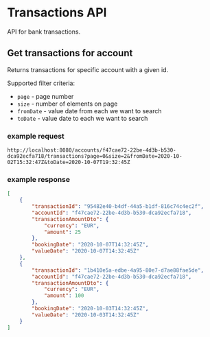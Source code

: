 # Transactions API

API for bank transactions.

## Get transactions for account

Returns transactions for specific account with a given id.

Supported filter criteria:
- `page` - page number 
- `size` - number of elements on page
- `fromDate` - value date from each we want to search
- `toDate` - value date to each we want to search

### example request
```
http://localhost:8080/accounts/f47cae72-22be-4d3b-b530-dca92ecfa718/transactions?page=0&size=2&fromDate=2020-10-02T15:32:47Z&toDate=2020-10-07T19:32:45Z
```
### example response
```JSON
[
    {
        "transactionId": "95482e40-b4df-44a5-b1df-816c74c4ec2f",
        "accountId": "f47cae72-22be-4d3b-b530-dca92ecfa718",
        "transactionAmountDto": {
            "currency": "EUR",
            "amount": 25
        },
        "bookingDate": "2020-10-07T14:32:45Z",
        "valueDate": "2020-10-07T14:32:45Z"
    },
    {
        "transactionId": "1b410e5a-edbe-4a95-80e7-d7ae88fae5de",
        "accountId": "f47cae72-22be-4d3b-b530-dca92ecfa718",
        "transactionAmountDto": {
            "currency": "EUR",
            "amount": 100
        },
        "bookingDate": "2020-10-03T14:32:45Z",
        "valueDate": "2020-10-03T14:32:45Z"
    }
]
```
